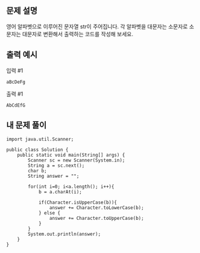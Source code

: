 ## 문제 설명
영어 알파벳으로 이루어진 문자열 str이 주어집니다.
각 알파벳을 대문자는 소문자로 소문자는 대문자로 변환해서 출력하는 코드를 작성해 보세요.

## 출력 예시
입력 #1
```
aBcDeFg
```

출력 #1
```
AbCdEfG
```

## 내 문제 풀이
```
import java.util.Scanner;

public class Solution {
    public static void main(String[] args) {
        Scanner sc = new Scanner(System.in);
        String a = sc.next();
        char b;
        String answer = "";
        
        for(int i=0; i<a.length(); i++){
            b = a.charAt(i);
            
            if(Character.isUpperCase(b)){
                answer += Character.toLowerCase(b);
            } else {
                answer += Character.toUpperCase(b);
            }
        }
        System.out.println(answer);
    }
}
```